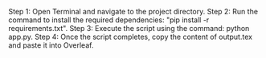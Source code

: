 Step 1: Open Terminal and navigate to the project directory.
Step 2: Run the command to install the required dependencies: "pip install -r requirements.txt".
Step 3: Execute the script using the command: python app.py.
Step 4: Once the script completes, copy the content of output.tex and paste it into Overleaf.